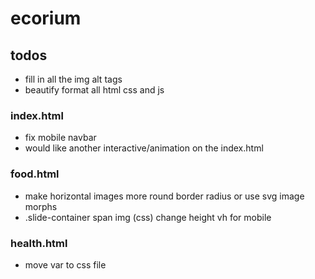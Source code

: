 # ecorium

## todos
- fill in all the img alt tags
- beautify format all html css and js

### index.html
- fix mobile navbar
- would like another interactive/animation on the index.html

### food.html
- make horizontal images more round border radius or use svg image morphs
- .slide-container span img (css) change height vh for mobile

### health.html
- move var to css file